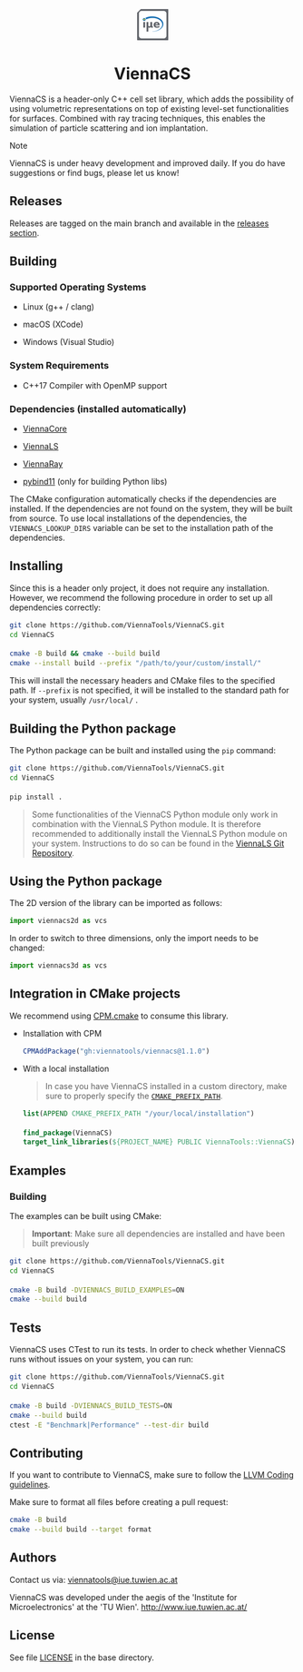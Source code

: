 <div align="center">

![](https://raw.githubusercontent.com/ViennaTools/ViennaCore/main/assets/logo.png)

<h1>ViennaCS</h1>

<!-- [![🧪 Tests](https://github.com/ViennaTools/ViennaCS/actions/workflows/build.yml/badge.svg)](https://github.com/ViennaTools/ViennaCS/actions/workflows/build.yml) -->

</div>


ViennaCS is a header-only C++ cell set library, which adds the possibility of using volumetric representations on top of existing level-set functionalities for surfaces. Combined with ray tracing techniques, this enables the simulation of particle scattering and ion implantation.

> [!NOTE]
> ViennaCS is under heavy development and improved daily. If you do have suggestions or find bugs, please let us know!

## Releases
Releases are tagged on the main branch and available in the [releases section](https://github.com/ViennaTools/ViennaCS/releases).

## Building

### Supported Operating Systems

* Linux (g++ / clang)

* macOS (XCode)

* Windows (Visual Studio)

### System Requirements

* C++17 Compiler with OpenMP support

### Dependencies (installed automatically)

* [ViennaCore](https://github.com/ViennaTools/viennacore)

* [ViennaLS](https://github.com/ViennaTools/ViennaLS)

* [ViennaRay](https://github.com/ViennaTools/ViennaRay)
  
* [pybind11](https://github.com/pybind/pybind11) (only for building Python libs)

The CMake configuration automatically checks if the dependencies are installed.
If the dependencies are not found on the system, they will be built from source. To use local installations of the dependencies, the `VIENNACS_LOOKUP_DIRS` variable can be set to the installation path of the dependencies.

## Installing

Since this is a header only project, it does not require any installation. However, we recommend the following procedure in order to set up all dependencies correctly:

```bash
git clone https://github.com/ViennaTools/ViennaCS.git
cd ViennaCS

cmake -B build && cmake --build build
cmake --install build --prefix "/path/to/your/custom/install/"
```

This will install the necessary headers and CMake files to the specified path. If `--prefix` is not specified, it will be installed to the standard path for your system, usually `/usr/local/` . 

## Building the Python package

The Python package can be built and installed using the `pip` command:

```bash
git clone https://github.com/ViennaTools/ViennaCS.git
cd ViennaCS

pip install .
```

> Some functionalities of the ViennaCS Python module only work in combination with the ViennaLS Python module. It is therefore recommended to additionally install the ViennaLS Python module on your system. Instructions to do so can be found in the [ViennaLS Git Repository](https://github.com/ViennaTools/viennals).

## Using the Python package

The 2D version of the library can be imported as follows:
```python
import viennacs2d as vcs
```

In order to switch to three dimensions, only the import needs to be changed:

```python
import viennacs3d as vcs
```

## Integration in CMake projects

We recommend using [CPM.cmake](https://github.com/cpm-cmake/CPM.cmake) to consume this library.

* Installation with CPM
  ```cmake
  CPMAddPackage("gh:viennatools/viennacs@1.1.0")
  ```

* With a local installation
    > In case you have ViennaCS installed in a custom directory, make sure to properly specify the [`CMAKE_PREFIX_PATH`](https://cmake.org/cmake/help/latest/envvar/CMAKE_PREFIX_PATH.html#envvar:CMAKE_PREFIX_PATH).

    ```cmake
    list(APPEND CMAKE_PREFIX_PATH "/your/local/installation")

    find_package(ViennaCS)
    target_link_libraries(${PROJECT_NAME} PUBLIC ViennaTools::ViennaCS)
    ```

## Examples

### Building

The examples can be built using CMake:
> __Important__: Make sure all dependencies are installed and have been built previously

```bash
git clone https://github.com/ViennaTools/ViennaCS.git
cd ViennaCS

cmake -B build -DVIENNACS_BUILD_EXAMPLES=ON
cmake --build build
```

## Tests

ViennaCS uses CTest to run its tests.
In order to check whether ViennaCS runs without issues on your system, you can run:

```bash
git clone https://github.com/ViennaTools/ViennaCS.git
cd ViennaCS

cmake -B build -DVIENNACS_BUILD_TESTS=ON
cmake --build build
ctest -E "Benchmark|Performance" --test-dir build
```

## Contributing

If you want to contribute to ViennaCS, make sure to follow the [LLVM Coding guidelines](https://llvm.org/docs/CodingStandards.html).

Make sure to format all files before creating a pull request:
```bash
cmake -B build
cmake --build build --target format
```

## Authors

Contact us via: viennatools@iue.tuwien.ac.at

ViennaCS was developed under the aegis of the 'Institute for Microelectronics' at the 'TU Wien'.
http://www.iue.tuwien.ac.at/

## License

See file [LICENSE](LICENSE) in the base directory.
